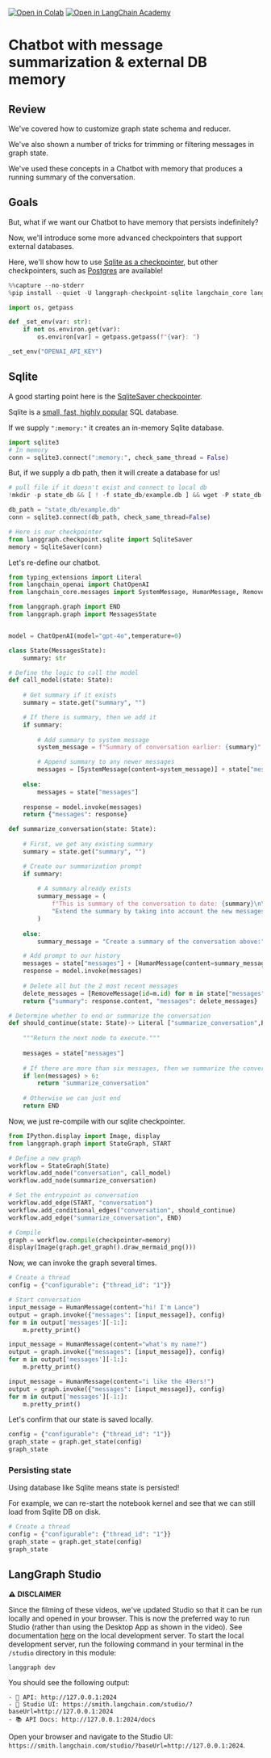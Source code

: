[![Open in Colab](https://colab.research.google.com/assets/colab-badge.svg)](https://colab.research.google.com/github/langchain-ai/langchain-academy/blob/main/module-2/chatbot-external-memory.ipynb) [![Open in LangChain Academy](https://cdn.prod.website-files.com/65b8cd72835ceeacd4449a53/66e9eba12c7b7688aa3dbb5e_LCA-badge-green.svg)](https://academy.langchain.com/courses/take/intro-to-langgraph/lessons/58239440-lesson-6-chatbot-w-summarizing-messages-and-external-memory)

# Chatbot with message summarization & external DB memory

## Review

We've covered how to customize graph state schema and reducer. 
 
We've also shown a number of tricks for trimming or filtering messages in graph state. 

We've used these concepts in a Chatbot with memory that produces a running summary of the conversation.

## Goals

But, what if we want our Chatbot to have memory that persists indefinitely?

Now, we'll introduce some more advanced checkpointers that support external databases. 

Here, we'll show how to use [Sqlite as a checkpointer](https://langchain-ai.github.io/langgraph/concepts/low_level/#checkpointer), but other checkpointers, such as [Postgres](https://langchain-ai.github.io/langgraph/how-tos/persistence_postgres/) are available!


```python
%%capture --no-stderr
%pip install --quiet -U langgraph-checkpoint-sqlite langchain_core langgraph langchain_openai
```


```python
import os, getpass

def _set_env(var: str):
    if not os.environ.get(var):
        os.environ[var] = getpass.getpass(f"{var}: ")

_set_env("OPENAI_API_KEY")
```

## Sqlite

A good starting point here is the [SqliteSaver checkpointer](https://langchain-ai.github.io/langgraph/concepts/low_level/#checkpointer).

Sqlite is a [small, fast, highly popular](https://x.com/karpathy/status/1819490455664685297) SQL database. 
 
If we supply `":memory:"` it creates an in-memory Sqlite database.


```python
import sqlite3
# In memory
conn = sqlite3.connect(":memory:", check_same_thread = False)
```

But, if we supply a db path, then it will create a database for us!


```python
# pull file if it doesn't exist and connect to local db
!mkdir -p state_db && [ ! -f state_db/example.db ] && wget -P state_db https://github.com/langchain-ai/langchain-academy/raw/main/module-2/state_db/example.db

db_path = "state_db/example.db"
conn = sqlite3.connect(db_path, check_same_thread=False)
```


```python
# Here is our checkpointer 
from langgraph.checkpoint.sqlite import SqliteSaver
memory = SqliteSaver(conn)
```

Let's re-define our chatbot.


```python
from typing_extensions import Literal
from langchain_openai import ChatOpenAI
from langchain_core.messages import SystemMessage, HumanMessage, RemoveMessage

from langgraph.graph import END
from langgraph.graph import MessagesState


model = ChatOpenAI(model="gpt-4o",temperature=0)

class State(MessagesState):
    summary: str

# Define the logic to call the model
def call_model(state: State):
    
    # Get summary if it exists
    summary = state.get("summary", "")

    # If there is summary, then we add it
    if summary:
        
        # Add summary to system message
        system_message = f"Summary of conversation earlier: {summary}"

        # Append summary to any newer messages
        messages = [SystemMessage(content=system_message)] + state["messages"]
    
    else:
        messages = state["messages"]
    
    response = model.invoke(messages)
    return {"messages": response}

def summarize_conversation(state: State):
    
    # First, we get any existing summary
    summary = state.get("summary", "")

    # Create our summarization prompt 
    if summary:
        
        # A summary already exists
        summary_message = (
            f"This is summary of the conversation to date: {summary}\n\n"
            "Extend the summary by taking into account the new messages above:"
        )
        
    else:
        summary_message = "Create a summary of the conversation above:"

    # Add prompt to our history
    messages = state["messages"] + [HumanMessage(content=summary_message)]
    response = model.invoke(messages)
    
    # Delete all but the 2 most recent messages
    delete_messages = [RemoveMessage(id=m.id) for m in state["messages"][:-2]]
    return {"summary": response.content, "messages": delete_messages}

# Determine whether to end or summarize the conversation
def should_continue(state: State)-> Literal ["summarize_conversation",END]:
    
    """Return the next node to execute."""
    
    messages = state["messages"]
    
    # If there are more than six messages, then we summarize the conversation
    if len(messages) > 6:
        return "summarize_conversation"
    
    # Otherwise we can just end
    return END
```

Now, we just re-compile with our sqlite checkpointer.


```python
from IPython.display import Image, display
from langgraph.graph import StateGraph, START

# Define a new graph
workflow = StateGraph(State)
workflow.add_node("conversation", call_model)
workflow.add_node(summarize_conversation)

# Set the entrypoint as conversation
workflow.add_edge(START, "conversation")
workflow.add_conditional_edges("conversation", should_continue)
workflow.add_edge("summarize_conversation", END)

# Compile
graph = workflow.compile(checkpointer=memory)
display(Image(graph.get_graph().draw_mermaid_png()))
```

Now, we can invoke the graph several times. 


```python
# Create a thread
config = {"configurable": {"thread_id": "1"}}

# Start conversation
input_message = HumanMessage(content="hi! I'm Lance")
output = graph.invoke({"messages": [input_message]}, config) 
for m in output['messages'][-1:]:
    m.pretty_print()

input_message = HumanMessage(content="what's my name?")
output = graph.invoke({"messages": [input_message]}, config) 
for m in output['messages'][-1:]:
    m.pretty_print()

input_message = HumanMessage(content="i like the 49ers!")
output = graph.invoke({"messages": [input_message]}, config) 
for m in output['messages'][-1:]:
    m.pretty_print()
```

Let's confirm that our state is saved locally.


```python
config = {"configurable": {"thread_id": "1"}}
graph_state = graph.get_state(config)
graph_state
```

### Persisting state

Using database like Sqlite means state is persisted! 

For example, we can re-start the notebook kernel and see that we can still load from Sqlite DB on disk.



```python
# Create a thread
config = {"configurable": {"thread_id": "1"}}
graph_state = graph.get_state(config)
graph_state
```

## LangGraph Studio

**⚠️ DISCLAIMER**

Since the filming of these videos, we've updated Studio so that it can be run locally and opened in your browser. This is now the preferred way to run Studio (rather than using the Desktop App as shown in the video). See documentation [here](https://docs.langchain.com/langsmith/studio#local-development-server) on the local development server. To start the local development server, run the following command in your terminal in the `/studio` directory in this module:

```
langgraph dev
```

You should see the following output:
```
- 🚀 API: http://127.0.0.1:2024
- 🎨 Studio UI: https://smith.langchain.com/studio/?baseUrl=http://127.0.0.1:2024
- 📚 API Docs: http://127.0.0.1:2024/docs
```

Open your browser and navigate to the Studio UI: `https://smith.langchain.com/studio/?baseUrl=http://127.0.0.1:2024`.




```python

```
